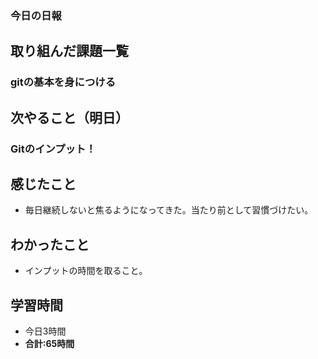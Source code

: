 ### 今日の日報
## 取り組んだ課題一覧
### gitの基本を身につける
## 次やること（明日）
### Gitのインプット！
## 感じたこと
- 毎日継続しないと焦るようになってきた。当たり前として習慣づけたい。
## わかったこと
- インプットの時間を取ること。
## 学習時間
- 今日3時間
- **合計:65時間**
